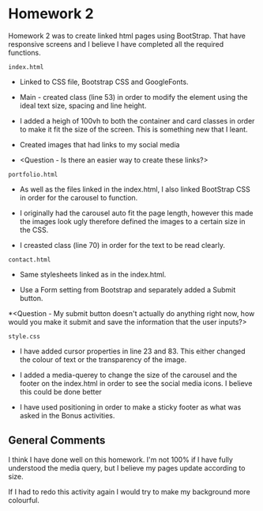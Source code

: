 # Homework 2

Homework 2 was to create linked html pages using BootStrap. That have responsive screens and I believe I have completed all the required functions.

`index.html`
* Linked to CSS file, Bootstrap CSS and GoogleFonts.

* Main - created class <card-text> (line 53) in order to modify the element using the ideal text size, spacing and line height.

* I added a heigh of 100vh to both the container and card classes in order to make it fit the size of the screen. This is something new that I leant.

* Created images that had links to my social media

* <Question - Is there an easier way to create these links?>

`portfolio.html`
* As well as the files linked in the index.html, I also linked BootStrap CSS in order for the carousel to function.

* I originally had the carousel auto fit the page length, however this made the images look ugly therefore defined the images to a certain size in the CSS.

* I creasted class <text-background> (line 70) in order for the text to be read clearly.

`contact.html`
* Same stylesheets linked as in the index.html.

* Use a Form setting from Bootstrap and separately added a Submit button.

*<Question - My submit button doesn't actually do anything right now, how would you make it submit and save the information that the user inputs?>

`style.css`
* I have added cursor properties in line 23 and 83. This either changed the colour of text or the transparency of the image.

* I added a media-querey to change the size of the carousel and the footer on the index.html in order to see the social media icons. I believe this could be done better

* I have used positioning in order to make a sticky footer as what was asked in the Bonus activities.

## General Comments
I think I have done well on this homework. I'm not 100% if I have fully understood the media query, but I believe my pages update according to size.

If I had to redo this activity again I would try to make my background more colourful.

